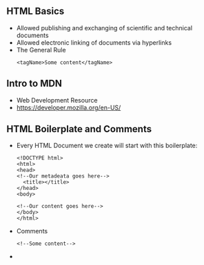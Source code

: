 ##  HTML Basics

  * Allowed publishing and exchanging of scientific and technical documents
  * Allowed electronic linking of documents via hyperlinks
  * The General Rule
    ```
    <tagName>Some content</tagName>
    ```
  
##  Intro to MDN

  * Web Development Resource
  * https://developer.mozilla.org/en-US/
  
##  HTML Boilerplate and Comments

  * Every HTML Document we create will start with this boilerplate:
    ```
    <!DOCTYPE html>
    <html>
    <head>
    <!--Our metadeata goes here-->
      <title></title>
    </head>
    <body>
    
    <!--Our content goes here-->
    </body>
    </html>
    ```

  * Comments
    ```
    <!--Some content-->
    ```
  * <title> - name of tab, search engines  

##  Basic Tags

  * MDN element reference
    ``` 
    <h1> - header 1
    <p> - paragraph
    <strong> - bold text
    <em> - italicize, emphasis
    ```
##  HTML lists

  * Ordered list
    ```
    <ol>
      <li></li>
      <li></li>
    </ol>
    ```
  * Unordered list
    ```
    <ul>
      <li></li>
      </li></li>
    </ul>
    ```
   
##  Div and Spans

  ```
    <div> - generic container at block level
    <span> - generic in-line container
  ```

##  HTML attributes

  * Attributes = Adding Additional Information to tags
    ```
    <tag name = "value"></tag>
    ```
  * MDN Attribute Reference
  
  * Images
    ```
    <img src = "image.png">
    ```
    
  * Links
    ```
    <a href = "url">Link Text></a>
    ```
